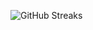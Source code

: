 ![GitHub Streaks](https://github-streaks-mqc9.onrender.com/streak/happilli/image?theme=midnight&cache_bust=1743717564&lang=ja)
